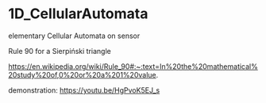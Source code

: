 # 1D_CellularAutomata


elementary Cellular Automata on sensor

Rule 90 for a Sierpiński triangle

https://en.wikipedia.org/wiki/Rule_90#:~:text=In%20the%20mathematical%20study%20of,0%20or%20a%201%20value.



demonstration:  https://youtu.be/HgPvoK5EJ_s

